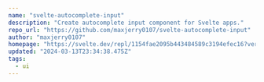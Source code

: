 ```yaml
---
name: "svelte-autocomplete-input"
description: "Create autocomplete input component for Svelte apps."
repo_url: "https://github.com/maxjerry0107/svelte-autocomplete-input"
author: "maxjerry0107"
homepage: "https://svelte.dev/repl/1154fae2095b443484589c3194efec16?version=4.2.9"
updated: "2024-03-13T23:34:38.475Z"
tags: 
  - ui
---
```

